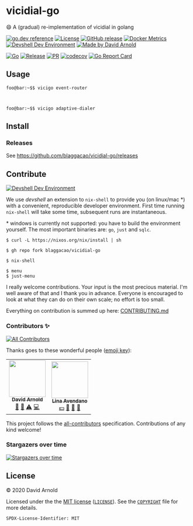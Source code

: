 # vicidial-go

:smile: A (gradual) re-implementation of vicidial in golang

[![go.dev reference](https://img.shields.io/badge/go.dev-reference-007d9c?logo=go&logoColor=white)](https://pkg.go.dev/blaggacao/vicidial-go)
[![License](https://img.shields.io/badge/license-MIT-%2397ca00.svg)](https://github.com/blaggacao/vicidial-go/blob/master/COPYRIGHT)
[![GitHub release](https://img.shields.io/github/release/blaggacao/vicidial-go.svg)](https://github.com/blaggacao/vicidial-go/releases)
[![Docker Metrics](https://images.microbadger.com/badges/image/blaggacao/vicidial-go.svg)](https://microbadger.com/images/blaggacao/vicidial-go)
[![Devshell Dev Environment](https://img.shields.io/badge/nix-devshell-blue?logo=NixOS&labelColor=ccc)](github.com/numtide/devshell)
[![Made by David Arnold](https://img.shields.io/badge/made%20by-David%20Arnold-blue.svg?style=flat)](https://github.com/blaggacao)

[![Go](https://github.com/blaggacao/vicidial-go/workflows/Go/badge.svg)](https://github.com/blaggacao/vicidial-go/actions?query=workflow%3AGo)
[![Release](https://github.com/blaggacao/vicidial-go/workflows/Release/badge.svg)](https://github.com/blaggacao/vicidial-go/actions?query=workflow%3ARelease)
[![PR](https://github.com/blaggacao/vicidial-go/workflows/PR/badge.svg)](https://github.com/blaggacao/vicidial-go/actions?query=workflow%3APR)
[![codecov](https://codecov.io/gh/blaggacao/vicidial-go/branch/master/graph/badge.svg)](https://codecov.io/gh/blaggacao/vicidial-go)
[![Go Report Card](https://goreportcard.com/badge/moul.io/golang-repo-template)](https://goreportcard.com/report/moul.io/golang-repo-template)
<!--
[![CodeFactor](https://www.codefactor.io/repository/github/blaggacao/vicidial-go/badge)](https://www.codefactor.io/repository/github/blaggacao/vicidial-go)
-->

## Usage

[embedmd]:# (.tmp/usage.txt console)
```console
foo@bar:~$$ vicigo event-router



foo@bar:~$$ vicigo adaptive-dialer
```

## Install

### Releases

See https://github.com/blaggacao/vicidial-go/releases

## Contribute

[![Devshell Dev Environment](https://img.shields.io/badge/nix-devshell-blue?logo=NixOS&labelColor=ccc)](github.com/numtide/devshell)

We use _devshell_ an extension to `nix-shell` to provide you (on linux/mac \*) with a convenient, reproducible developer environment.
First time running `nix-shell` will take some time, subsequent runs are instantaneous.

\* windows is currently not supported: you have to build the environment yourself. The most important binaries are: `go`, `just` and `sqlc`.

```console
$ curl -L https://nixos.org/nix/install | sh

$ gh repo fork blaggacao/vicidial-go

$ nix-shell

$ menu
$ just-menu
```

I really welcome contributions.
Your input is the most precious material.
I'm well aware of that and I thank you in advance.
Everyone is encouraged to look at what they can do on their own scale;
no effort is too small.

Everything on contribution is summed up here: [CONTRIBUTING.md](./CONTRIBUTING.md)

### Contributors ✨

<!-- ALL-CONTRIBUTORS-BADGE:START - Do not remove or modify this section -->
[![All Contributors](https://img.shields.io/badge/all_contributors-2-orange.svg)](#contributors)
<!-- ALL-CONTRIBUTORS-BADGE:END -->

Thanks goes to these wonderful people ([emoji key](https://allcontributors.org/docs/en/emoji-key)):

<!-- ALL-CONTRIBUTORS-LIST:START - Do not remove or modify this section -->
<!-- prettier-ignore-start -->
<!-- markdownlint-disable -->
<table>
  <tr>
    <td align="center"><a href="https://github.com/blaggacao"><img src="https://avatars2.githubusercontent.com/u/7548295?v=4?s=100" width="100px;" alt=""/><br /><sub><b>David Arnold</b></sub></a><br /><a href="#maintenance-blaggacao" title="Maintenance">🚧</a> <a href="https://github.com/blaggacao/vicidial-go/commits?author=blaggacao" title="Documentation">📖</a> <a href="https://github.com/blaggacao/vicidial-go/commits?author=blaggacao" title="Tests">⚠️</a> <a href="https://github.com/blaggacao/vicidial-go/commits?author=blaggacao" title="Code">💻</a></td>
    <td align="center"><a href="https://github.com/lina2358"><img src="https://avatars2.githubusercontent.com/u/31328370?s=460&v=4?s=100" width="100px;" alt=""/><br /><sub><b>Lina Avendano</b></sub></a><br /><a href="#financial-lina2358" title="Financial">💵</a> <a href="#business-lina2358" title="Business development">💼</a> <a href="#ideas-lina2358" title="Ideas, Planning, & Feedback">🤔</a> <a href="#projectManagement-lina2358" title="Project Management">📆</a></td>
  </tr>
</table>

<!-- markdownlint-restore -->
<!-- prettier-ignore-end -->

<!-- ALL-CONTRIBUTORS-LIST:END -->

This project follows the [all-contributors](https://github.com/all-contributors/all-contributors)
specification. Contributions of any kind welcome!

### Stargazers over time

[![Stargazers over time](https://starchart.cc/blaggacao/vicidial-go.svg)](https://starchart.cc/blaggacao/vicidial-go)

## License

© 2020 David Arnold

Licensed under the the [MIT license](https://opensource.org/licenses/MIT)
([`LICENSE`](LICENSE)).
See the [`COPYRIGHT`](COPYRIGHT) file for more details.

`SPDX-License-Identifier: MIT`
